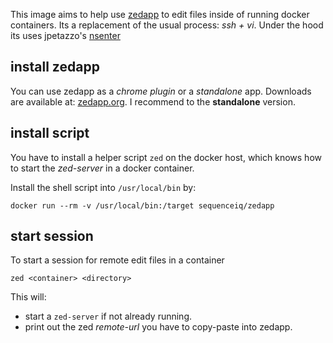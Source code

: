 This image aims to help use [zedapp](http://zedapp.org/) to edit files inside
of running docker containers. Its a replacement of the usual process:
*ssh + vi*. Under the hood its uses jpetazzo's [nsenter](https://github.com/jpetazzo/nsenter)

## install zedapp

You can use zedapp as a *chrome plugin* or a *standalone* app. Downloads are
available at: [zedapp.org](http://zedapp.org/download/). I recommend to
the **standalone** version.

## install script

You have to install a helper script `zed` on the docker host, which knows how to
start the *zed-server* in a docker container.

Install the shell script into `/usr/local/bin` by:
```
docker run --rm -v /usr/local/bin:/target sequenceiq/zedapp
```

## start session

To start a session for remote edit files in a container
```
zed <container> <directory>
```

This will:
- start a `zed-server` if not already running.
- print out the zed *remote-url* you have to copy-paste into zedapp.

